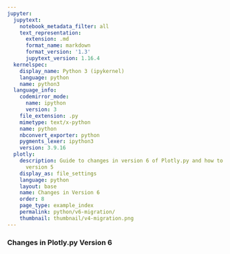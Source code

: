 ```yaml
---
jupyter:
  jupytext:
    notebook_metadata_filter: all
    text_representation:
      extension: .md
      format_name: markdown
      format_version: '1.3'
      jupytext_version: 1.16.4
  kernelspec:
    display_name: Python 3 (ipykernel)
    language: python
    name: python3
  language_info:
    codemirror_mode:
      name: ipython
      version: 3
    file_extension: .py
    mimetype: text/x-python
    name: python
    nbconvert_exporter: python
    pygments_lexer: ipython3
    version: 3.9.16
  plotly:
    description: Guide to changes in version 6 of Plotly.py and how to migrate from
      version 5
    display_as: file_settings
    language: python
    layout: base
    name: Changes in Version 6
    order: 8
    page_type: example_index
    permalink: python/v6-migration/
    thumbnail: thumbnail/v4-migration.png
---
```


### Changes in Plotly.py Version 6
